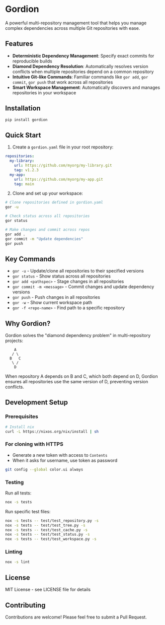 # Gordion

A powerful multi-repository management tool that helps you manage complex dependencies across multiple Git repositories with ease.

## Features

- **Deterministic Dependency Management**: Specify exact commits for reproducible builds
- **Diamond Dependency Resolution**: Automatically resolves version conflicts when multiple repositories depend on a common repository
- **Intuitive Git-like Commands**: Familiar commands like `gor add`, `gor commit`, `gor push` that work across all repositories
- **Smart Workspace Management**: Automatically discovers and manages repositories in your workspace

## Installation

```bash
pip install gordion
```

## Quick Start

1. Create a `gordion.yaml` file in your root repository:

```yaml
repositories:
  my-library:
    url: https://github.com/myorg/my-library.git
    tag: v1.2.3
  my-app:
    url: https://github.com/myorg/my-app.git
    tag: main
```

2. Clone and set up your workspace:

```bash
# Clone repositories defined in gordion.yaml
gor -u

# Check status across all repositories
gor status

# Make changes and commit across repos
gor add .
gor commit -m "Update dependencies"
gor push
```

## Key Commands

- `gor -u` - Update/clone all repositories to their specified versions
- `gor status` - Show status across all repositories
- `gor add <pathspec>` - Stage changes in all repositories
- `gor commit -m <message>` - Commit changes and update dependency versions
- `gor push` - Push changes in all repositories
- `gor -w` - Show current workspace path
- `gor -f <repo-name>` - Find path to a specific repository

## Why Gordion?

Gordion solves the "diamond dependency problem" in multi-repository projects:

```
    A
   / \
  B   C
   \ /
    D
```

When repository A depends on B and C, which both depend on D, Gordion ensures all repositories use the same version of D, preventing version conflicts.

## Development Setup

### Prerequisites

```bash
# Install nix
curl -L https://nixos.org/nix/install | sh
```

### For cloning with HTTPS
* Generate a new token with access to `Contents`
* When it asks for username, use token as password

```bash
git config --global color.ui always
```

### Testing

Run all tests:
```bash
nox -s tests
```

Run specific test files:
```bash
nox -s tests -- test/test_repository.py -s
nox -s tests -- test/test_tree.py -s
nox -s tests -- test/test_cache.py -s
nox -s tests -- test/test_status.py -s
nox -s tests -- test/test_workspace.py -s
```

### Linting

```bash
nox -s lint
```

## License

MIT License - see LICENSE file for details

## Contributing

Contributions are welcome! Please feel free to submit a Pull Request.